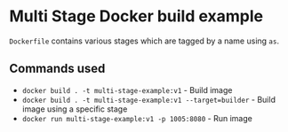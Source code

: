 # Multi Stage Docker build example
`Dockerfile` contains various stages which are tagged by a name using `as`.

## Commands used
- `docker build . -t multi-stage-example:v1` - Build image
- `docker build . -t multi-stage-example:v1 --target=builder` - Build image using a specific stage
- `docker run multi-stage-example:v1 -p 1005:8080` - Run image
